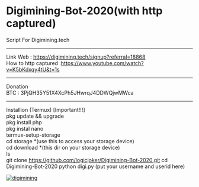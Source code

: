 # Digimining-Bot-2020(with http captured)
Script For Digimining.tech
*****
Link Web : https://digimining.tech/signup?referral=18868<br>
How to http captured :https://www.youtube.com/watch?v=K5bKdxqy4tU&t=1s<br>
*****
Donation<br>
BTC : 3PjQH35Y51X4XcPh5JHwrqJ4DDWQjwMWca <br>
*****
Installion (Termux) [Important!!!]<br>
pkg update && upgrade<br>
pkg install php<br>
pkg instal nano<br>
termux-setup-storage<br>
cd storage *(use this to access your storage device)<br>
cd download *(this dir on your storage device)<br>
ls<br>
git clone https://github.com/logicjoker/Digimining-Bot-2020.git
cd Digimining-Bot-2020
python digi.py (put your username and userid here)

<a href="https://ibb.co/QmJht8M"><img src="https://i.ibb.co/QmJht8M/digimining.jpg" alt="digimining" border="0"></a>
